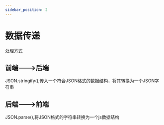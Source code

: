 ```yaml
---
sidebar_position: 2
---
```


# 数据传递

处理方式

## 前端--->后端

JSON.stringify(),传入一个符合JSON格式的数据结构，将其转换为一个JSON字符串

## 后端--->前端

JSON.parse(),将JSON格式的字符串转换为一个js数据结构